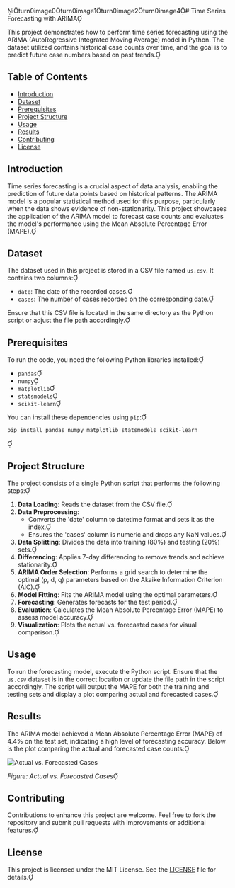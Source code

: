 iturn0image0turn0image1turn0image2turn0image4# Time Series Forecasting with ARIMA

This project demonstrates how to perform time series forecasting using the ARIMA (AutoRegressive Integrated Moving Average) model in Python. The dataset utilized contains historical case counts over time, and the goal is to predict future case numbers based on past trends.

## Table of Contents

- [Introduction](#introduction)
- [Dataset](#dataset)
- [Prerequisites](#prerequisites)
- [Project Structure](#project-structure)
- [Usage](#usage)
- [Results](#results)
- [Contributing](#contributing)
- [License](#license)

## Introduction

Time series forecasting is a crucial aspect of data analysis, enabling the prediction of future data points based on historical patterns. The ARIMA model is a popular statistical method used for this purpose, particularly when the data shows evidence of non-stationarity. This project showcases the application of the ARIMA model to forecast case counts and evaluates the model's performance using the Mean Absolute Percentage Error (MAPE).

## Dataset

The dataset used in this project is stored in a CSV file named `us.csv`. It contains two columns:

- `date`: The date of the recorded cases.
- `cases`: The number of cases recorded on the corresponding date.

Ensure that this CSV file is located in the same directory as the Python script or adjust the file path accordingly.

## Prerequisites

To run the code, you need the following Python libraries installed:

- `pandas`
- `numpy`
- `matplotlib`
- `statsmodels`
- `scikit-learn`

You can install these dependencies using `pip`:

```bash
pip install pandas numpy matplotlib statsmodels scikit-learn
```


## Project Structure

The project consists of a single Python script that performs the following steps:

1. **Data Loading**: Reads the dataset from the CSV file.
2. **Data Preprocessing**:
   - Converts the 'date' column to datetime format and sets it as the index.
   - Ensures the 'cases' column is numeric and drops any NaN values.
3. **Data Splitting**: Divides the data into training (80%) and testing (20%) sets.
4. **Differencing**: Applies 7-day differencing to remove trends and achieve stationarity.
5. **ARIMA Order Selection**: Performs a grid search to determine the optimal (p, d, q) parameters based on the Akaike Information Criterion (AIC).
6. **Model Fitting**: Fits the ARIMA model using the optimal parameters.
7. **Forecasting**: Generates forecasts for the test period.
8. **Evaluation**: Calculates the Mean Absolute Percentage Error (MAPE) to assess model accuracy.
9. **Visualization**: Plots the actual vs. forecasted cases for visual comparison.

## Usage

To run the forecasting model, execute the Python script. Ensure that the `us.csv` dataset is in the correct location or update the file path in the script accordingly. The script will output the MAPE for both the training and testing sets and display a plot comparing actual and forecasted cases.

## Results

The ARIMA model achieved a Mean Absolute Percentage Error (MAPE) of 4.4% on the test set, indicating a high level of forecasting accuracy. Below is the plot comparing the actual and forecasted case counts:

![Actual vs. Forecasted Cases](arima_forecast.png)

*Figure: Actual vs. Forecasted Cases*

## Contributing

Contributions to enhance this project are welcome. Feel free to fork the repository and submit pull requests with improvements or additional features.

## License

This project is licensed under the MIT License. See the [LICENSE](LICENSE) file for details.

